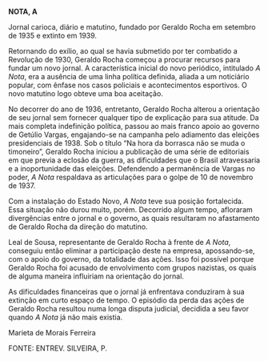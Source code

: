 **NOTA, A**

Jornal carioca, diário e matutino, fundado por Geraldo Rocha em setembro
de 1935 e extinto em 1939.

Retornando do exílio, ao qual se havia submetido por ter combatido a
Revolução de 1930, Geraldo Rocha começou a procurar recursos para fundar
um novo jornal. A característica inicial do novo periódico, intitulado
*A Nota*, era a ausência de uma linha política definida, aliada a um
noticiário popular, com ênfase nos casos policiais e acontecimentos
esportivos. O novo matutino logo obteve uma boa aceitação.

No decorrer do ano de 1936, entretanto, Geraldo Rocha alterou a
orientação de seu jornal sem fornecer qualquer tipo de explicação para
sua atitude. Da mais completa indefinição política, passou ao mais
franco apoio ao governo de Getúlio Vargas, engajando-se na campanha pelo
adiamento das eleições presidenciais de 1938. Sob o título “Na hora da
borrasca não se muda o timoneiro”, Geraldo Rocha iniciou a publicação de
uma série de editoriais em que previa a eclosão da guerra, as
dificuldades que o Brasil atravessaria e a inoportunidade das eleições.
Defendendo a permanência de Vargas no poder, *A* *Nota* respaldava as
articulações para o golpe de 10 de novembro de 1937.

Com a instalação do Estado Novo, *A* *Nota* teve sua posição
fortalecida. Essa situação não durou muito, porém. Decorrido algum
tempo, afloraram divergências entre o jornal e o governo, as quais
resultaram no afastamento de Geraldo Rocha da direção do matutino.

Leal de Sousa, representante de Geraldo Rocha à frente de *A Nota*,
conseguiu então eliminar a participação deste na empresa, apossando-se,
com o apoio do governo, da totalidade das ações. Isso foi possível
porque Geraldo Rocha foi acusado de envolvimento com grupos nazistas, os
quais de alguma maneira influiriam na orientação do jornal.

As dificuldades financeiras que o jornal já enfrentava conduziram à sua
extinção em curto espaço de tempo. O episódio da perda das ações de
Geraldo Rocha resultou numa longa disputa judicial, decidida a seu favor
quando *A Nota* já não mais existia.

Marieta de Morais Ferreira

FONTE: ENTREV. SILVEIRA, P.
